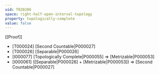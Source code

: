 ```yaml
---
uid: T020206
space: right-half-open-interval-topology
property: topologically-complete
value: false
---
```

[[Proof]]

* [T000024] [Second Countable|P000027]
* [T000026] [Separable|P000026]
* [I000077] [Topologically Complete|P000055] => [Metrizable|P000053]
* [I000061] ([Separable|P000026] + [Metrizable|P000053]) => [Second Countable|P000027]

